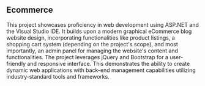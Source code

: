 ## Ecommerce
This project showcases proficiency in web development using ASP.NET and the Visual Studio IDE.
It builds upon a modern graphical eCommerce blog website design, incorporating functionalities like product listings, a shopping cart system (depending on the project's scope), and most importantly, an admin panel for managing the website's content and functionalities. 
The project leverages jQuery and Bootstrap for a user-friendly and responsive interface. 
This demonstrates the ability to create dynamic web applications with back-end management capabilities utilizing industry-standard tools and frameworks.
